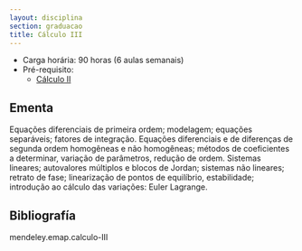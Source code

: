 ```yaml
---
layout: disciplina
section: graduacao
title: Cálculo III
---
```


- Carga horária: 90 horas (6 aulas semanais)
- Pré-requisito:
    - [Cálculo II](calculo-II.html) 

## Ementa

Equações diferenciais de primeira ordem; modelagem; equações
separáveis; fatores de integração. Equações diferenciais e de
diferenças de segunda ordem homogêneas e não homogêneas; métodos de
coeficientes a determinar, variação de parâmetros, redução de
ordem. Sistemas lineares; autovalores múltiplos e blocos de Jordan;
sistemas não lineares; retrato de fase; linearização de pontos de
equilíbrio, estabilidade; introdução ao cálculo das variações: Euler
Lagrange.


## Bibliografía

mendeley.emap.calculo-III
